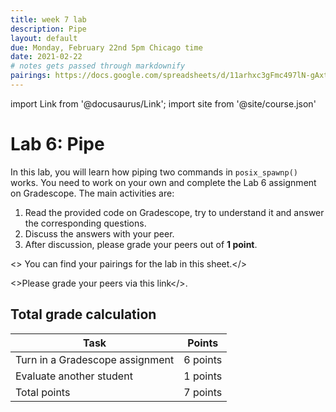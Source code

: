 ```yaml
---
title: week 7 lab
description: Pipe 
layout: default
due: Monday, February 22nd 5pm Chicago time
date: 2021-02-22
# notes gets passed through markdownify
pairings: https://docs.google.com/spreadsheets/d/11arhxc3gFmc497lN-gAxt9SKxLldbOR--xIDvz7qKLc
---
```

import Link from '@docusaurus/Link';
import site from '@site/course.json'

# Lab 6: Pipe 

In this lab, you will learn how piping two commands in `posix_spawnp()` works. You need to work on your own and complete the Lab 6 assignment on Gradescope.
The main activities are:
1. Read the provided code on Gradescope, try to understand it and answer the corresponding questions.
2. Discuss the answers with your peer. 
3. After discussion, please grade your peers out of **1 point**. 

<> You can find your pairings for the lab in <Link to={frontMatter.pairings}>this sheet</Link>.</>

<>Please grade your peers via <Link to={site.eval_link}>this link</Link></>.


## Total grade calculation

| Task | Points |
|---|---|
| Turn in a Gradescope assignment | 6 points |
| Evaluate another student | 1 points |
| Total points | 7 points |
